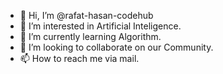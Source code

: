 - 👋 Hi, I’m @rafat-hasan-codehub
- 👀 I’m interested in Artificial Inteligence.
- 🌱 I’m currently learning Algorithm.
- 💞️ I’m looking to collaborate on our Community.
- 📫 How to reach me via mail.

<!---
rafat-hasan-codehub/rafat-hasan-codehub is a ✨ special ✨ repository because its `README.md` (this file) appears on your GitHub profile.
You can click the Preview link to take a look at your changes.
--->
